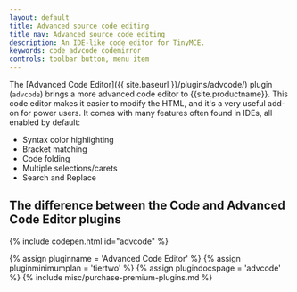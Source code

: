 ```yaml
---
layout: default
title: Advanced source code editing
title_nav: Advanced source code editing
description: An IDE-like code editor for TinyMCE.
keywords: code advcode codemirror
controls: toolbar button, menu item
---
```


The [Advanced Code Editor]({{ site.baseurl }}/plugins/advcode/) plugin (`advcode`) brings a more advanced code editor to {{site.productname}}. This code editor makes it easier to modify the HTML, and it's a very useful add-on for power users. It comes with many features often found in IDEs, all enabled by default:

* Syntax color highlighting
* Bracket matching
* Code folding
* Multiple selections/carets
* Search and Replace

## The difference between the Code and Advanced Code Editor plugins

{% include codepen.html id="advcode" %}

{% assign pluginname = 'Advanced Code Editor' %}
{% assign pluginminimumplan = 'tiertwo' %}
{% assign plugindocspage = 'advcode' %}
{% include misc/purchase-premium-plugins.md %}
